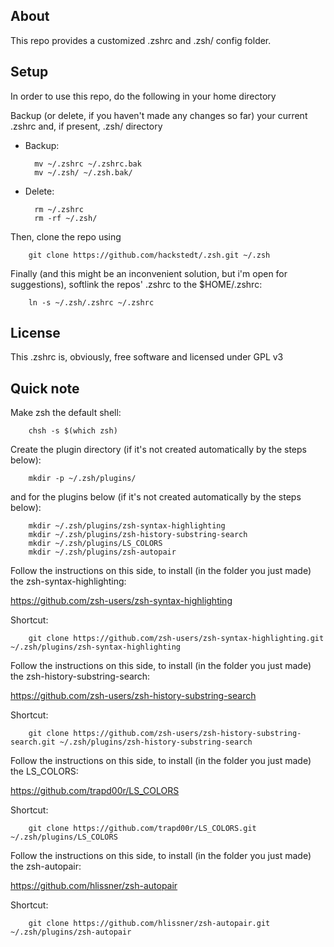 ## About

This repo provides a customized .zshrc and .zsh/ config folder.

## Setup

In order to use this repo, do the following in your home directory

Backup (or delete, if you haven't made any changes so far) your current .zshrc and, if present, .zsh/ directory

* Backup:

        mv ~/.zshrc ~/.zshrc.bak
        mv ~/.zsh/ ~/.zsh.bak/

* Delete:

        rm ~/.zshrc
        rm -rf ~/.zsh/


Then, clone the repo using

        git clone https://github.com/hackstedt/.zsh.git ~/.zsh

Finally (and this might be an inconvenient solution, but i'm open for suggestions), softlink the repos' .zshrc to the $HOME/.zshrc:

        ln -s ~/.zsh/.zshrc ~/.zshrc

## License

This .zshrc is, obviously, free software and licensed under GPL v3

## Quick note

Make zsh the default shell:

        chsh -s $(which zsh)

Create the plugin directory (if it's not created automatically by the steps below):

        mkdir -p ~/.zsh/plugins/

and for the plugins below (if it's not created automatically by the steps below):

        mkdir ~/.zsh/plugins/zsh-syntax-highlighting
        mkdir ~/.zsh/plugins/zsh-history-substring-search
        mkdir ~/.zsh/plugins/LS_COLORS
        mkdir ~/.zsh/plugins/zsh-autopair

Follow the instructions on this side, to install (in the folder you just made) the zsh-syntax-highlighting:

https://github.com/zsh-users/zsh-syntax-highlighting

Shortcut:

        git clone https://github.com/zsh-users/zsh-syntax-highlighting.git ~/.zsh/plugins/zsh-syntax-highlighting

Follow the instructions on this side, to install (in the folder you just made) the zsh-history-substring-search:

https://github.com/zsh-users/zsh-history-substring-search

Shortcut:

        git clone https://github.com/zsh-users/zsh-history-substring-search.git ~/.zsh/plugins/zsh-history-substring-search

Follow the instructions on this side, to install (in the folder you just made) the LS_COLORS:

https://github.com/trapd00r/LS_COLORS

Shortcut:

        git clone https://github.com/trapd00r/LS_COLORS.git ~/.zsh/plugins/LS_COLORS

Follow the instructions on this side, to install (in the folder you just made) the zsh-autopair:

https://github.com/hlissner/zsh-autopair

Shortcut:

        git clone https://github.com/hlissner/zsh-autopair.git ~/.zsh/plugins/zsh-autopair
